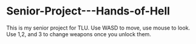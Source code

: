# Senior-Project---Hands-of-Hell
This is my senior project for TLU.
Use WASD to move, use mouse to look.
Use 1,2, and 3 to change weapons once you unlock them.
